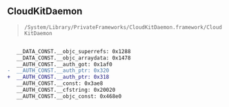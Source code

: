 ## CloudKitDaemon

> `/System/Library/PrivateFrameworks/CloudKitDaemon.framework/CloudKitDaemon`

```diff

   __DATA_CONST.__objc_superrefs: 0x1288
   __DATA_CONST.__objc_arraydata: 0x1478
   __AUTH_CONST.__auth_got: 0x1af0
-  __AUTH_CONST.__auth_ptr: 0x320
+  __AUTH_CONST.__auth_ptr: 0x318
   __AUTH_CONST.__const: 0x3ae8
   __AUTH_CONST.__cfstring: 0x20020
   __AUTH_CONST.__objc_const: 0x468e0

```
